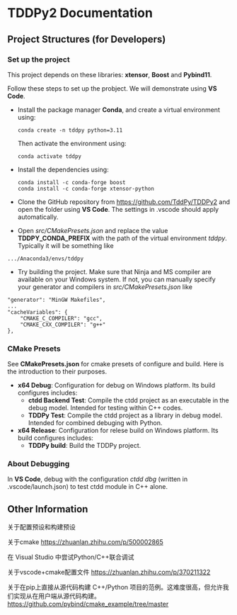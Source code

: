 

# TDDPy2 Documentation

## Project Structures (for Developers)


### Set up the project

This project depends on these libraries: __xtensor__, __Boost__ and __Pybind11__.

Follow these steps to set up the probject. We will demonstrate using __VS Code__.

- Install the package manager __Conda__, and create a virtual environment using:
  ```
  conda create -n tddpy python=3.11
  ```

  Then activate the environment using:
  ```
  conda activate tddpy
  ```
- Install the dependencies using:
  ```
  conda install -c conda-forge boost
  conda install -c conda-forge xtensor-python
  ```
- Clone the GitHub repository from https://github.com/TddPy/TDDPy2 and open the folder using __VS Code__. The settings in .vscode should apply automatically.

- Open _src/CMakePresets.json_ and replace the value __TDDPY_CONDA_PREFIX__ with the path of the virtual environment _tddpy_. Typically it will be something like
```
.../Anaconda3/envs/tddpy
```

- Try building the project. Make sure that Ninja and MS compiler are available on your Windows system. If not, you can manually specify your generator and compilers in *src/CMakePresets.json* like

```
"generator": "MinGW Makefiles",
...
"cacheVariables": {
    "CMAKE_C_COMPILER": "gcc",
    "CMAKE_CXX_COMPILER": "g++"
},
```



### CMake Presets

See __CMakePresets.json__ for cmake presets of configure and build. Here is the introduction to their purposes.

- __x64 Debug__: Configuration for debug on Windows platform. Its build configures includes:
  - __ctdd Backend Test__: Compile the ctdd project as an executable in the debug model. Intended for testing within C++ codes.
  - __TDDPy Test__: Compile the ctdd project as a library in debug model. Intended for combined debuging with Python.
- __x64 Release__: Configuration for relese build on Windows platform. Its build configures includes:
  - __TDDPy build__: Build the TDDPy project.

### About Debugging

In __VS Code__, debug with the configuration _ctdd dbg_ (written in .vscode/launch.json) to test ctdd module in C++ alone.





## Other Information

关于配置预设和构建预设

关于cmake
https://zhuanlan.zhihu.com/p/500002865

在 Visual Studio 中尝试Python/C++联合调试

关于vscode+cmake配置文件
https://zhuanlan.zhihu.com/p/370211322

关于在pip上直接从源代码构建 C++/Python 项目的范例。这难度很高，但允许我们实现从在用户端从源代码构建。
https://github.com/pybind/cmake_example/tree/master